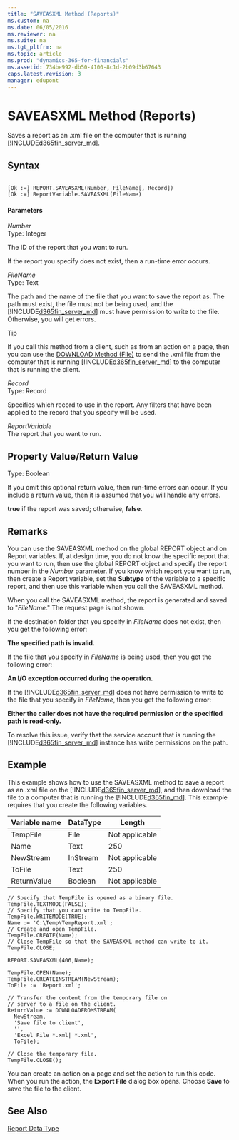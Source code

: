 ```yaml
---
title: "SAVEASXML Method (Reports)"
ms.custom: na
ms.date: 06/05/2016
ms.reviewer: na
ms.suite: na
ms.tgt_pltfrm: na
ms.topic: article
ms.prod: "dynamics-365-for-financials"
ms.assetid: 734be992-db50-4100-8c1d-2b09d3b67643
caps.latest.revision: 3
manager: edupont
---
```

# SAVEASXML Method (Reports)
Saves a report as an .xml file on the computer that is running [!INCLUDE[d365fin_server_md](../includes/d365fin_server_md.md)].  

## Syntax  

```  

[Ok :=] REPORT.SAVEASXML(Number, FileName[, Record])  
[Ok :=] ReportVariable.SAVEASXML(FileName)  
```  

#### Parameters  
 *Number*  
 Type: Integer  

 The ID of the report that you want to run.   

 If the report you specify does not exist, then a run-time error occurs.  

 *FileName*  
 Type: Text  

 The path and the name of the file that you want to save the report as. The path must exist, the file must not be being used, and the [!INCLUDE[d365fin_server_md](../includes/d365fin_server_md.md)] must have permission to write to the file. Otherwise, you will get errors.  

> [!TIP]  
>  If you call this method from a client, such as from an action on a page, then you can use the [DOWNLOAD Method \(File\)](devenv-DOWNLOAD-Method-File.md) to send the .xml file from the computer that is running [!INCLUDE[d365fin_server_md](../includes/d365fin_server_md.md)] to the computer that is running the client.  

 *Record*  
 Type: Record  

 Specifies which record to use in the report. Any filters that have been applied to the record that you specify will be used.  

 *ReportVariable*  
 The report that you want to run.  

## Property Value/Return Value  
 Type: Boolean  

 If you omit this optional return value, then run-time errors can occur. If you include a return value, then it is assumed that you will handle any errors.  

 **true** if the report was saved; otherwise, **false**.  

## Remarks  
 You can use the SAVEASXML method on the global REPORT object and on Report variables. If, at design time, you do not know the specific report that you want to run, then use the global REPORT object and specify the report number in the *Number* parameter. If you know which report you want to run, then create a Report variable, set the **Subtype** of the variable to a specific report, and then use this variable when you call the SAVEASXML method.  

 When you call the SAVEASXML method, the report is generated and saved to "*FileName*." The request page is not shown.  

 If the destination folder that you specify in *FileName* does not exist, then you get the following error:  

 **The specified path is invalid.**  

 If the file that you specify in *FileName* is being used, then you get the following error:  

 **An I/O exception occurred during the operation.**  

 If the [!INCLUDE[d365fin_server_md](../includes/d365fin_server_md.md)] does not have permission to write to the file that you specify in *FileName*, then you get the following error:  

 **Either the caller does not have the required permission or the specified path is read-only.**  

 To resolve this issue, verify that the service account that is running the [!INCLUDE[d365fin_server_md](../includes/d365fin_server_md.md)] instance has write permissions on the path.  

## Example  
 This example shows how to use the SAVEASXML method to save a report as an .xml file on the [!INCLUDE[d365fin_server_md](../includes/d365fin_server_md.md)], and then download the file to a  computer that is running the [!INCLUDE[d365fin_md](../includes/d365fin_md.md)]. This example requires that you create the following variables.  

|Variable name|DataType|Length|  
|-------------------|--------------|------------|  
|TempFile|File|Not applicable|  
|Name|Text|250|  
|NewStream|InStream|Not applicable|  
|ToFile|Text|250|  
|ReturnValue|Boolean|Not applicable|  

```  
// Specify that TempFile is opened as a binary file.  
TempFile.TEXTMODE(FALSE);  
// Specify that you can write to TempFile.  
TempFile.WRITEMODE(TRUE);  
Name := 'C:\Temp\TempReport.xml';  
// Create and open TempFile.  
TempFile.CREATE(Name);  
// Close TempFile so that the SAVEASXML method can write to it.  
TempFile.CLOSE;  

REPORT.SAVEASXML(406,Name);  

TempFile.OPEN(Name);  
TempFile.CREATEINSTREAM(NewStream);  
ToFile := 'Report.xml';  

// Transfer the content from the temporary file on
// server to a file on the client.  
ReturnValue := DOWNLOADFROMSTREAM(  
  NewStream,  
  'Save file to client',  
  '',  
  'Excel File *.xml| *.xml',  
  ToFile);  

// Close the temporary file.  
TempFile.CLOSE();  
```  

 You can create an action on a page and set the action to run this code. When you run the action, the **Export File** dialog box opens. Choose **Save** to save the file to the client.  

## See Also  
 [Report Data Type](Report-Data-Type.md)
